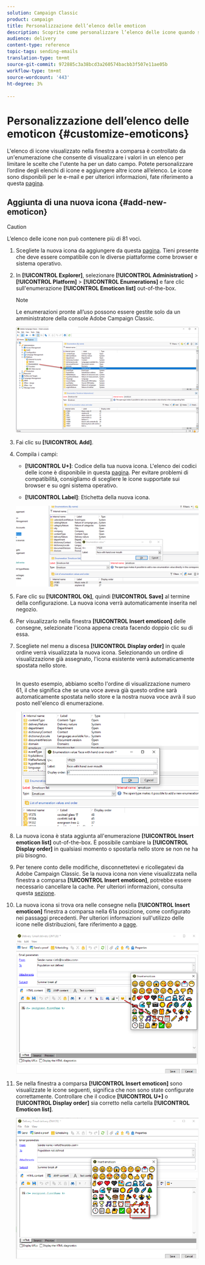 ```yaml
---
solution: Campaign Classic
product: campaign
title: Personalizzazione dell’elenco delle emoticon
description: Scoprite come personalizzare l’elenco delle icone quando si utilizza Adobe Campaign Classic.
audience: delivery
content-type: reference
topic-tags: sending-emails
translation-type: tm+mt
source-git-commit: 972885c3a38bcd3a260574bacbb3f507e11ae05b
workflow-type: tm+mt
source-wordcount: '443'
ht-degree: 3%

---
```



# Personalizzazione dell’elenco delle emoticon {#customize-emoticons}

L&#39;elenco di icone visualizzato nella finestra a comparsa è controllato da un&#39;enumerazione che consente di visualizzare i valori in un elenco per limitare le scelte che l&#39;utente ha per un dato campo.
Potete personalizzare l’ordine degli elenchi di icone e aggiungere altre icone all’elenco.
Le icone sono disponibili per le e-mail e per ulteriori informazioni, fate riferimento a questa [pagina](../../delivery/using/defining-the-email-content.md#inserting-emoticons).

## Aggiunta di una nuova icona {#add-new-emoticon}

>[!CAUTION]
>
>L’elenco delle icone non può contenere più di 81 voci.

1. Scegliete la nuova icona da aggiungere da questa [pagina](https://unicode.org/emoji/charts/full-emoji-list.html). Tieni presente che deve essere compatibile con le diverse piattaforme come browser e sistema operativo.

1. In **[!UICONTROL Explorer]**, selezionare **[!UICONTROL Administration]** > **[!UICONTROL Platform]** > **[!UICONTROL Enumerations]** e fare clic sull&#39;enumerazione **[!UICONTROL Emoticon list]** out-of-the-box.

   >[!NOTE]
   >
   >Le enumerazioni pronte all’uso possono essere gestite solo da un amministratore della console Adobe Campaign Classic.

   ![](assets/emoticon_1.png)

1. Fai clic su **[!UICONTROL Add]**.

1. Compila i campi:

   * **[!UICONTROL U+]**: Codice della tua nuova icona. L&#39;elenco dei codici delle icone è disponibile in questa [pagina](https://unicode.org/emoji/charts/full-emoji-list.html).
Per evitare problemi di compatibilità, consigliamo di scegliere le icone supportate sui browser e su ogni sistema operativo.

   * **[!UICONTROL Label]**: Etichetta della nuova icona.

   ![](assets/emoticon_5.png)

1. Fare clic su **[!UICONTROL Ok]**, quindi **[!UICONTROL Save]** al termine della configurazione.
La nuova icona verrà automaticamente inserita nel negozio.

1. Per visualizzarlo nella finestra **[!UICONTROL Insert emoticon]** delle consegne, selezionate l&#39;icona appena creata facendo doppio clic su di essa.

1. Scegliete nel menu a discesa **[!UICONTROL Display order]** in quale ordine verrà visualizzata la nuova icona. Selezionando un ordine di visualizzazione già assegnato, l&#39;icona esistente verrà automaticamente spostata nello store.

   <br>In questo esempio, abbiamo scelto l&#39;ordine di visualizzazione numero 61, il che significa che se una voce aveva già questo ordine sarà automaticamente spostata nello store e la nostra nuova voce avrà il suo posto nell&#39;elenco di enumerazione.

   ![](assets/emoticon_2.png)

1. La nuova icona è stata aggiunta all&#39;enumerazione **[!UICONTROL Insert emoticon list]** out-of-the-box. È possibile cambiare la **[!UICONTROL Display order]** in qualsiasi momento o spostarla nello store se non ne ha più bisogno.

1. Per tenere conto delle modifiche, disconnettetevi e ricollegatevi da Adobe Campaign Classic. Se la nuova icona non viene visualizzata nella finestra a comparsa **[!UICONTROL Insert emoticon]**, potrebbe essere necessario cancellare la cache. Per ulteriori informazioni, consulta questa [sezione](../../platform/using/faq-campaign-config.md#perform-soft-cache-clear).

1. La nuova icona si trova ora nelle consegne nella **[!UICONTROL Insert emoticon]** finestra a comparsa nella 61a posizione, come configurato nei passaggi precedenti. Per ulteriori informazioni sull&#39;utilizzo delle icone nelle distribuzioni, fare riferimento a [page](../../delivery/using/defining-the-email-content.md#inserting-emoticons).

   ![](assets/emoticon_4.png)

1. Se nella finestra a comparsa **[!UICONTROL Insert emoticon]** sono visualizzate le icone seguenti, significa che non sono state configurate correttamente. Controllare che il codice **[!UICONTROL U+]** o **[!UICONTROL Display order]** sia corretto nella cartella **[!UICONTROL Emoticon list]**.

   ![](assets/emoticon_6.png)
